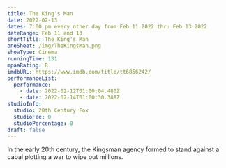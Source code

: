 ```yaml
---
title: The King's Man
date: 2022-02-13
dates: 7:00 pm every other day from Feb 11 2022 thru Feb 13 2022
dateRange: Feb 11 and 13
shortTitle: The King's Man
oneSheet: /img/TheKingsMan.png
showType: Cinema
runningTime: 131
mpaaRating: R
imdbURL: https://www.imdb.com/title/tt6856242/
performanceList:
  performance:
    - date: 2022-02-12T01:00:04.480Z
    - date: 2022-02-14T01:00:30.388Z
studioInfo:
  studio: 20th Century Fox
  studioFee: 0
  studioPercentage: 0
draft: false
---
```

In the early 20th century, the Kingsman agency formed to stand against a cabal plotting a war to wipe out millions.
